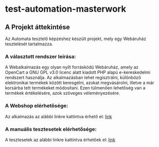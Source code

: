 # test-automation-masterwork

## A Projekt áttekintése
Az Automata tesztelő képzéshez készült projekt, mely egy Webáruház tesztelését tartalmazza.

### A választott rendszer leírása:
A Webalkalmazás egy olyan nyílt forráskódú Webáruház, amely az OpenCart a GNU GPL v3.0 licenc alatt kiadott PHP alapú e-kereskedelmi rendszert használja.
Az alkalmazásban lehet regisztrálni, különböző elektronikai termékek között keresgélni, azokat megvásárolni, illetve a már korsárba tett termékeket módosítani.
Ezen túlmenően lehetőség van a termékek értékelésére, azok szöveges véleményezésére.

### A Webshop elérhetősége:
Az alkalmazás az alábbi linkre kattintva érhető el: [link](http://test-automation-shop2.greenfox.academy/)

### A manuális tesztesetek elérhetősége:
A tesztesetek az alábbi linkre kattintva érhetőek el: [link](https://drive.google.com/file/d/1h8_F5-aK1iq7LAbE5NyNG9O1qWU6J2-E/view?usp=sharing)

